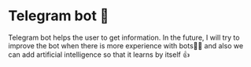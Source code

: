 # Telegram bot 🤖

Telegram bot helps the user to get information. 
In the future, I will try to improve the bot when there is more experience with bots🧑‍💻 and also we can add artificial intelligence so that it learns by itself 👍
